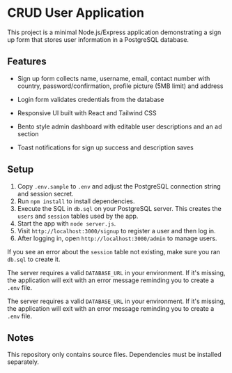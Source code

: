 # CRUD User Application

This project is a minimal Node.js/Express application demonstrating a sign up form that stores user information in a PostgreSQL database.

## Features
- Sign up form collects name, username, email, contact number with country, password/confirmation, profile picture (5MB limit) and address
- Login form validates credentials from the database

- Responsive UI built with React and Tailwind CSS
- Bento style admin dashboard with editable user descriptions and an ad section
- Toast notifications for sign up success and description saves

## Setup
1. Copy `.env.sample` to `.env` and adjust the PostgreSQL connection string and session secret.
2. Run `npm install` to install dependencies.
3. Execute the SQL in `db.sql` on your PostgreSQL server. This creates the `users` and `session` tables used by the app.
4. Start the app with `node server.js`.
5. Visit `http://localhost:3000/signup` to register a user and then log in.
6. After logging in, open `http://localhost:3000/admin` to manage users.

If you see an error about the `session` table not existing, make sure you ran `db.sql` to create it.

The server requires a valid `DATABASE_URL` in your environment. If it's missing, the application will exit with an error message reminding you to create a `.env` file.


The server requires a valid `DATABASE_URL` in your environment. If it's missing, the application will exit with an error message reminding you to create a `.env` file.

## Notes
This repository only contains source files. Dependencies must be installed separately.
